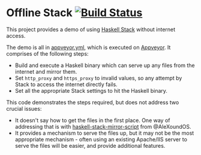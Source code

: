 # Offline Stack [![Build Status](https://img.shields.io/appveyor/ci/ndmitchell/offline-stack.svg)](https://ci.appveyor.com/project/ndmitchell/offline-stack)

This project provides a demo of using [Haskell Stack](https://www.haskellstack.org) without internet access.

The demo is all in [appveyor.yml](https://github.com/ndmitchell/offline-stack/blob/master/appveyor.yml),
which is executed on [Appveyor](https://ci.appveyor.com/project/ndmitchell/offline-stack).
It comprises of the following steps:

* Build and execute a Haskell binary which can serve up any files from the internet and mirror them.
* Set `http_proxy` and `https_proxy` to invalid values, so any attempt by Stack to access the internet directly fails.
* Set all the appropriate Stack settings to hit the Haskell binary.

This code demonstrates the steps required, but does not address two crucial issues:

* It doesn't say how to get the files in the first place. One way of addressing that is with [haskell-stack-mirror-script](https://github.com/AleXoundOS/haskell-stack-mirror-script) from @AleXoundOS.
* It provides a mechanism to serve the files up, but it may not be the most appropriate mechanism - often using an existing Apache/IIS server to serve the files will be easier, and provide additional features.

